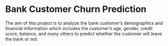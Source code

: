 # Bank Customer Churn Prediction
The aim of this project is to analyze the bank customer’s demographics and financial information which includes the customer’s age, gender, credit score, balance, and many others to predict whether the customer will leave the bank or not.
